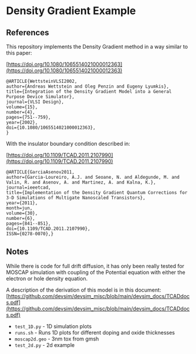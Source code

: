 # Density Gradient Example

## References

This repository implements the Density Gradient method in a way similar to this paper:


[https://doi.org/10.1080/1065514021000012363](https://doi.org/10.1080/1065514021000012363)
```
@ARTICLE{WettsteinVLSI2002,
author={Andreas Wettstein and Oleg Penzin and Eugeny Lyumkis},
title={Integration of the Density Gradient Model into a General Purpose Device Simulator},
journal={VLSI Design},
volume={15},
number={4},
pages={751--759},
year={2002},
doi={10.1080/1065514021000012363},
}
```

With the insulator boundary condition described in:

[https://doi.org/10.1109/TCAD.2011.2107990](https://doi.org/10.1109/TCAD.2011.2107990)
```
@ARTICLE{GarciaAsenov2011,
author={Garcia-Loureiro, A.J. and Seoane, N. and Aldegunde, M. and Valin, R. and Asenov, A. and Martinez, A. and Kalna, K.},
journal=ieeetcad,
title={Implementation of the Density Gradient Quantum Corrections for 3-D Simulations of Multigate Nanoscaled Transistors},
year={2011},
month=jun,
volume={30},
number={6},
pages={841--851},
doi={10.1109/TCAD.2011.2107990},
ISSN={0278-0070},}
```

## Notes

While there is code for full drift diffusion, it has only been really tested for MOSCAP simulation with coupling of the Potential equation with either the electron or hole density equation.

A description of the derivation of this model is in this document:
[https://github.com/devsim/devsim_misc/blob/main/devsim_docs/TCADdocs.pdf](https://github.com/devsim/devsim_misc/blob/main/devsim_docs/TCADdocs.pdf)

* `test_1D.py` - 1D simulation plots
* `runs.sh` - Runs 1D plots for different doping and oxide thicknesses
* `moscap2d.geo` - 3nm tox from gmsh
* `test_2d.py` - 2d example

